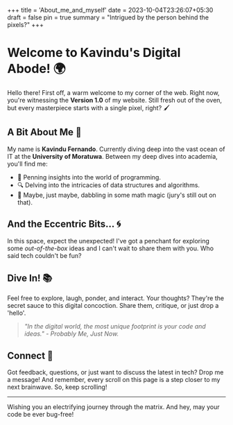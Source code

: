 +++
title = 'About_me_and_myself'
date = 2023-10-04T23:26:07+05:30
draft = false
pin = true
summary = "Intrigued by the person behind the pixels?"
+++

# Welcome to Kavindu's Digital Abode! 🌍

Hello there! First off, a warm welcome to my corner of the web. Right now, you're witnessing the **Version 1.0** of my website. Still fresh out of the oven, but every masterpiece starts with a single pixel, right? 🖌️

## A Bit About Me 🚀

My name is **Kavindu Fernando**. Currently diving deep into the vast ocean of IT at the **University of Moratuwa**. Between my deep dives into academia, you'll find me:

- 📜 Penning insights into the world of programming.
- 🔍 Delving into the intricacies of data structures and algorithms.
- 🧮 Maybe, just maybe, dabbling in some math magic (jury's still out on that).

## And the Eccentric Bits... 🌀

In this space, expect the unexpected! I've got a penchant for exploring some _out-of-the-box_ ideas and I can't wait to share them with you. Who said tech couldn't be fun?

## Dive In! 📚

Feel free to explore, laugh, ponder, and interact. Your thoughts? They're the secret sauce to this digital concoction. Share them, critique, or just drop a 'hello'.

> *"In the digital world, the most unique footprint is your code and ideas." - Probably Me, Just Now.*

## Connect 🤝

Got feedback, questions, or just want to discuss the latest in tech? Drop me a message! And remember, every scroll on this page is a step closer to my next brainwave. So, keep scrolling!

---

Wishing you an electrifying journey through the matrix. And hey, may your code be ever bug-free!
